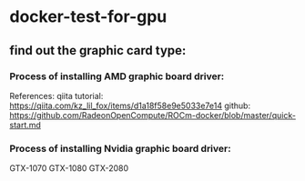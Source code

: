 # docker-test-for-gpu

## find out the graphic card type: 


### Process of installing AMD graphic board driver: 
References:
qiita tutorial: https://qiita.com/kz_lil_fox/items/d1a18f58e9e5033e7e14
github: https://github.com/RadeonOpenCompute/ROCm-docker/blob/master/quick-start.md




### Process of installing Nvidia graphic board driver: 
GTX-1070
GTX-1080
GTX-2080






